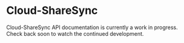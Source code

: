 # Cloud-ShareSync
Cloud-ShareSync API documentation is currently a work in progress.  
Check back soon to watch the continued development.  